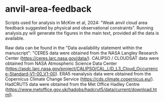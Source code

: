 # anvil-area-feedback
Scripts used for analysis in  McKim et al, 2024: "Weak anvil cloud area feedback suggested by physical and observational constraints". Running analysis.py will generate the figures in the main text, provided all the data is available.

Raw data can be found in the "Data availability statement within the manuscript":
"CERES data were obtained from the NASA  Langley  Research Center (https://ceres.larc.nasa.gov/data/). CALIPSO / CLOUDSAT data were obtained from NASA Atmospheric Science Data Center (https://asdc.larc.nasa.gov/project/CALIPSO/CAL_LID_L3_Cloud_Occurrence-Standard-V1-00_V1-00). ERA5 reanalysis data were obtained from the Copernicus Climate Change Service (https://cds.climate.copernicus.eu/). HadCRUT5 data were obtained from the Met Office Hadley Centre (https://www.metoffice.gov.uk/hadobs/hadcrut5/data/current/download.html).
